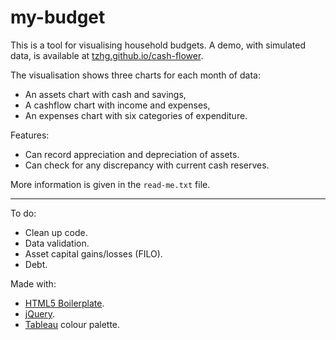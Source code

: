 # my-budget

This is a tool for visualising household budgets. A demo, with simulated data, is available at [tzhg.github.io/cash-flower](https://tzhg.github.io/cash-flower).

The visualisation shows three charts for each month of data:
- An assets chart with cash and savings,
- A cashflow chart with income and expenses,
- An expenses chart with six categories of expenditure.

Features:
- Can record appreciation and depreciation of assets.
- Can check for any discrepancy with current cash reserves.

More information is given in the `read-me.txt` file.

---

To do:
- Clean up code.
- Data validation.
- Asset capital gains/losses (FILO).
- Debt.

Made with:
- [HTML5 Boilerplate](https://html5boilerplate.com/).
- [jQuery](https://jquery.com/).
- [Tableau](https://www.tableau.com/) colour palette.
